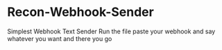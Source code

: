 # Recon-Webhook-Sender
Simplest Webhook Text Sender 
Run the file paste your webhook and say whatever you want and there you go
